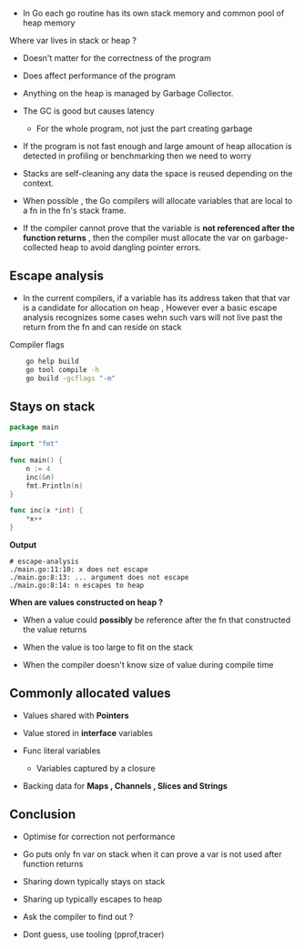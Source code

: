- In Go each go routine has its own stack memory and common pool of heap memory

Where var lives in stack or heap ?

 - Doesn't matter for the correctness of the program

 - Does affect performance of the program

 - Anything on the heap is managed by Garbage Collector.

 - The GC is good but causes latency
   - For the whole program, not just the part creating garbage

- If the program is not fast enough and large amount of heap allocation is detected in profiling or benchmarking then we need to worry

- Stacks are self-cleaning any data the space is reused depending on the context.

- When possible , the Go compilers will allocate variables that are local to a fn in the fn's stack frame.

- If the compiler cannot prove that the variable
is **not referenced after the function returns** , then the compiler must allocate the var on garbage-collected heap to avoid dangling pointer errors.

## Escape analysis

- In the current compilers, if a variable has its address taken that that var is a candidate for allocation on heap , However ever a basic escape analysis recognizes some cases wehn such vars will not live past the return from the fn and can reside on stack

Compiler flags

```bash
    go help build
    go tool compile -h 
    go build -gcflags "-m"
```

## Stays on stack

```go
package main

import "fmt"

func main() {
	n := 4
	inc(&n)
	fmt.Println(n)
}

func inc(x *int) {
	*x++
}

```

**Output**

```
# escape-analysis
./main.go:11:10: x does not escape
./main.go:8:13: ... argument does not escape
./main.go:8:14: n escapes to heap
```

**When are values constructed on heap ?**

- When a value could **possibly** be reference after the fn that constructed the value returns

- When the value is too large to fit on the stack

- When the compiler doesn't know size of value during compile time

## Commonly allocated values

- Values shared with **Pointers**

- Value stored in **interface** variables

- Func literal variables
    - Variables captured by a closure
- Backing data for **Maps , Channels , Slices and Strings**

## Conclusion ##

- Optimise for correction not performance

- Go puts only fn var on stack when it can prove a var is not used after function returns

- Sharing down typically stays on stack

- Sharing up typically escapes to heap

- Ask the compiler to find out ?

- Dont guess, use tooling (pprof,tracer)